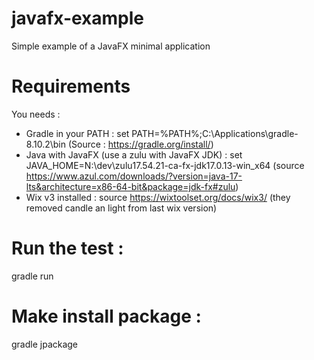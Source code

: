 # javafx-example
Simple example of a JavaFX minimal application

# Requirements
You needs :
* Gradle in your PATH : set PATH=%PATH%;C:\Applications\gradle-8.10.2\bin  (Source : https://gradle.org/install/)
* Java with JavaFX (use a zulu with JavaFX JDK) : set JAVA_HOME=N:\dev\zulu17.54.21-ca-fx-jdk17.0.13-win_x64 (source https://www.azul.com/downloads/?version=java-17-lts&architecture=x86-64-bit&package=jdk-fx#zulu)
* Wix v3 installed : source https://wixtoolset.org/docs/wix3/  (they removed candle an light from last wix version)

# Run the test :
gradle run

# Make install package :
gradle jpackage
